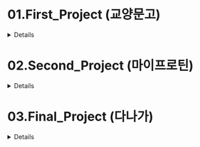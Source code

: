 # 01.First_Project (교양문고)
<details>
  
### 프로젝트 소개
나날이 늘어가는 문화활동에 대한 수요에 맞추어 Java Swing으로 교양문고 어플리케이션을 출시하였습니다.

### 개발 기간
12일 (2023.07.14 ~ 2023.07.25)

### 담당 파트
| Product |
|----------|
| 카테고리별 상품리스트</br> 검색기능</br> 상품 상세탭 |

### 개발 환경
<img src="https://img.shields.io/badge/java 1.8-2C2255?style=for-the-badge&logo=openJDK&logoColor=white"> 
<img src="https://img.shields.io/badge/jdbc-000000?style=for-the-badge&logo=amazondocumentdb&logoColor=white"> 
<img src="https://img.shields.io/badge/Oracle-F80000?style=for-the-badge&logo=oracle&logoColor=white">
<img src="https://img.shields.io/badge/swing-2F2625?style=for-the-badge&logo=coffeescript&logoColor=white">
<img src="https://img.shields.io/badge/eclipse se-2C2255?style=for-the-badge&logo=eclipse&logoColor=white"> 
<img src="https://img.shields.io/badge/github-181717?style=for-the-badge&logo=github&logoColor=white">

### 상세
<https://github.com/leedong617/ITWILL_Project/files/13415275/1.pptx/>
</details>

# 02.Second_Project (마이프로틴)
<details>

### 프로젝트 소개
헬스의 인기가 증가함에 따라 헬스 용품들의 수요가 증가하는 요즘을 위한 헬스용품 판매 사이트를 제작하였습니다.

### 개발 기간
8일 (2023.08.18 ~ 2023.08.25)

### 담당 파트
| Cart,Order |
|----------|
| 바로구매 와 장바구니 버튼</br> 장바구니 리스트</br> 주문</br> 주문리스트 |

### 개발 환경
<img src="https://img.shields.io/badge/java 1.8-2C2255?style=for-the-badge&logo=openJDK&logoColor=white"> 
<img src="https://img.shields.io/badge/JSP-F8DC75?style=for-the-badge&logo=apachetomcat&logoColor=black"> 
<img src="https://img.shields.io/badge/mybatis-000000?style=for-the-badge&logo=amazondocumentdb&logoColor=white"> 
<img src="https://img.shields.io/badge/Oracle-F80000?style=for-the-badge&logo=oracle&logoColor=white">
<img src="https://img.shields.io/badge/HTML5-E34F26?style=for-the-badge&logo=html5&logoColor=white"> 
<img src="https://img.shields.io/badge/javascript-F7DF1E?style=for-the-badge&logo=javascript&logoColor=black"> 
<img src="https://img.shields.io/badge/css3-1572B6?style=for-the-badge&logo=css3&logoColor=white">
<img src="https://img.shields.io/badge/eclipse ee-2C2255?style=for-the-badge&logo=eclipse&logoColor=white"> 
<img src="https://img.shields.io/badge/gradle 8.3-02303A?style=for-the-badge&logo=gradle&logoColor=white"> 
<img src="https://img.shields.io/badge/github-181717?style=for-the-badge&logo=github&logoColor=white">

### 상세
<https://github.com/leedong617/ITWILL_Project/files/13415268/_._._.pptx/>
</details>

# 03.Final_Project (다나가)
<details>
  
### 프로젝트 소개
수요가 높은 사이트 종류 중 하나인 전자 상거래 사이트 중 다나와를 벤치마킹한 사이트를 제작 하였습니다.

### 개발 기간
총 35일 (2023.10.12 ~ 2023.11.15)

### 담당 파트
| Member |
|----------|
| 회원가입</br> 로그인</br> 카카오api</br>(로그인,주소)</br> 아이디 비밀번호 찾기</br> 이메일 인증</br> 회원정보 수정</br> 회원탈퇴 |

### 개발 환경
<img src="https://img.shields.io/badge/Spring Boot 3.1.4-6DB33F?style=for-the-badge&logo=springboot&logoColor=white"> 
<img src="https://img.shields.io/badge/Spring Data JPA-2C2255?style=for-the-badge&logo=amazondocumentdb&logoColor=white"> 
<img src="https://img.shields.io/badge/Thymeleaf-005F0F?style=for-the-badge&logo=Thymeleaf&logoColor=white"> 
<img src="https://img.shields.io/badge/Oracle-F80000?style=for-the-badge&logo=oracle&logoColor=white">
<img src="https://img.shields.io/badge/HTML5-E34F26?style=for-the-badge&logo=html5&logoColor=white"> 
<img src="https://img.shields.io/badge/css3-1572B6?style=for-the-badge&logo=css3&logoColor=white">
<img src="https://img.shields.io/badge/javascript-F7DF1E?style=for-the-badge&logo=javascript&logoColor=black"> 
<img src="https://img.shields.io/badge/jquery 3.6.0-0769AD?style=for-the-badge&logo=jquery&logoColor=white"> 
<img src="https://img.shields.io/badge/Bootstrap 4-7952B3?style=for-the-badge&logo=bootstrap&logoColor=white">
<img src="https://img.shields.io/badge/STS 4.19.0-6DB33F?style=for-the-badge&logo=spring&logoColor=white"> 
<img src="https://img.shields.io/badge/gradle 8.3-02303A?style=for-the-badge&logo=gradle&logoColor=white"> 
<img src="https://img.shields.io/badge/github-181717?style=for-the-badge&logo=github&logoColor=white"> 

### 상세

![home](https://github.com/leedong617/ITWILL_Project/assets/133841274/9fc8685a-5683-4c50-ab3f-1ce341dfeaed)

![login](https://github.com/leedong617/ITWILL_Project/assets/133841274/53ad695f-94fe-4264-844b-f54b23fc6fbe)

![join](https://github.com/leedong617/ITWILL_Project/assets/133841274/a34d4dee-f6b8-4b5f-a084-9a13f2d51420)

![quit](https://github.com/leedong617/ITWILL_Project/assets/133841274/855c3ade-ab1d-48b8-9917-0f4b9fc50c64)

![modify](https://github.com/leedong617/ITWILL_Project/assets/133841274/869c998c-237d-4ef2-bc86-4ae76e1975f2)

![find_id_pass](https://github.com/leedong617/ITWILL_Project/assets/133841274/70bd473f-12f5-4b94-8dee-a4ea7df8c839)


</details>
